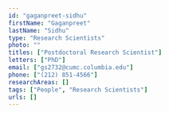 ```yaml
---
id: "gaganpreet-sidhu"
firstName: "Gaganpreet"
lastName: "Sidhu"
type: "Research Scientists"
photo: ""
titles: ["Postdoctoral Research Scientist"]
letters: ["PhD"]
email: ["gs2732@cumc.columbia.edu"]
phone: ["(212) 851-4566"]
researchAreas: []
tags: ["People", "Research Scientists"]
urls: []
---
```

